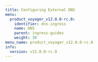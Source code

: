 ```yaml
---
title: Configuring External DNS
menu:
  product_voyager_v12.0.0-rc.0:
    identifier: dns-ingress
    name: DNS
    parent: ingress-guides
    weight: 30
menu_name: product_voyager_v12.0.0-rc.0
info:
  version: v12.0.0-rc.0
---
```


